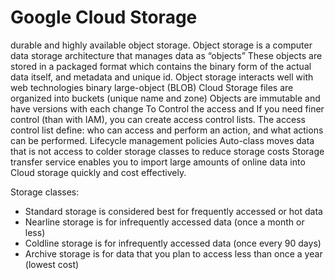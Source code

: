
# Google Cloud Storage

durable and highly available object storage.
Object storage is a computer data storage architecture that manages data as “objects”
These objects are stored in a packaged format which contains the binary form of the actual data itself, and metadata and unique id.
Object storage interacts well with web technologies
binary large-object (BLOB)
Cloud Storage files are organized into buckets (unique name and zone)
Objects are immutable and have versions with each change
To Control the access and If you need finer control (than with IAM), you can create access control lists.
The access control list define: who can access and perform an action, and what actions can be performed.
Lifecycle management policies
Auto-class moves data that is not access to colder storage classes to reduce storage costs
Storage transfer service enables you to import large amounts of online data into Cloud storage quickly and cost effectively.

Storage classes:
- Standard storage is considered best for frequently accessed or hot data
- Nearline storage is for infrequently accessed data (once a month or less)
- Coldline storage is for infrequently accessed data (once every 90 days)
- Archive storage is for data that you plan to access less than once a year (lowest cost)